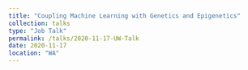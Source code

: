 ```yaml
---
title: "Coupling Machine Learning with Genetics and Epigenetics"
collection: talks
type: "Job Talk"
permalink: /talks/2020-11-17-UW-Talk
date: 2020-11-17
location: "WA"
---
```




